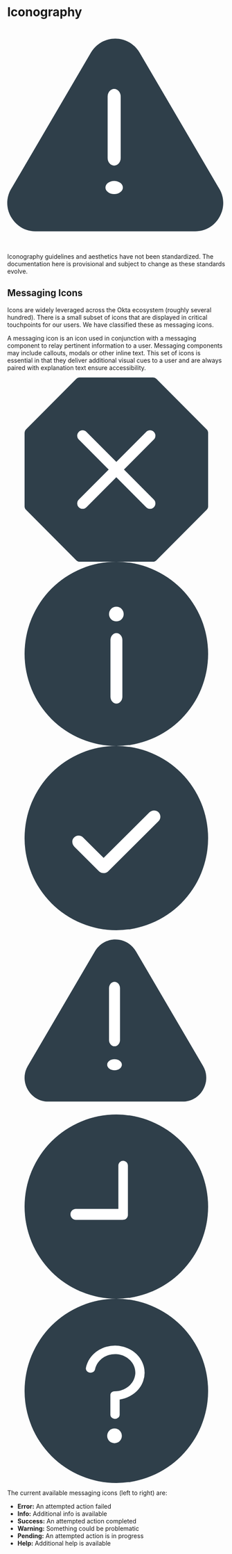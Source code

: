 # Iconography

<aside class="ods-callout is-ods-callout-warning" aria-live="polite">
  <svg class="ods-callout--icon" xmlns="http://www.w3.org/2000/svg" fill="none" viewBox="0 0 100 100">
    <path class="icon--fill" fill="#2F3F4A" d="M97.186 73.579L60.63 11.364C58.23 7.414 54.083 5 49.5 5c-4.583 0-8.73 2.414-11.13 6.364L1.814 73.58c-2.4 3.95-2.4 8.887-.109 12.838C4.105 90.585 8.252 93 12.835 93h73.33c4.582 0 8.838-2.414 11.13-6.584 2.291-3.95 2.291-8.887-.11-12.837z"/>
    <path fill="#fff" d="M49 28c-1.645 0-3 1.566-3 3.466v28.067C46 61.434 47.355 63 49 63s3-1.566 3-3.467V31.466c0-1.9-1.355-3.466-3-3.466z"/>
    <ellipse cx="49" cy="73" fill="#fff" rx="4" ry="3"/>
  </svg>
  <div class="ods-callout--content">
    <p>
      Iconography guidelines and aesthetics have not been standardized. The documentation here is provisional and subject to change as these standards evolve.
    </p>
  </div>
</aside>

## Messaging Icons

Icons are widely leveraged across the Okta ecosystem (roughly several hundred). There is a small subset of icons that are displayed in critical touchpoints for our users. We have classified these as messaging icons.

A messaging icon is an icon used in conjunction with a messaging component to relay pertinent information to a user. Messaging components may include callouts, modals or other inline text. This set of icons is essential in that they deliver additional visual cues to a user and are always paired with explanation text ensure accessibility.

<figure class="nimatron--example">
  <div class="nimatron--rendered">
    <svg class="sample--icon" xmlns="http://www.w3.org/2000/svg" fill="none" viewBox="0 0 100 100">
      <path class="icon--fill" fill="#2F3F4A" d="M99.267 28.233l-27.5-27.5A2.475 2.475 0 0 0 70 0H30c-.667 0-1.3.261-1.767.733l-27.5 27.5A2.484 2.484 0 0 0 0 30v40c0 .661.261 1.3.733 1.767l27.5 27.5c.467.472 1.1.733 1.767.733h40c.667 0 1.3-.261 1.767-.733l27.5-27.5A2.484 2.484 0 0 0 100 70V30c0-.661-.261-1.3-.733-1.767z"/>
      <rect width="5.882" height="57.843" x="27.451" y="31.61" fill="#fff" rx="2.941" transform="rotate(-45 27.451 31.61)"/>
      <rect width="5.882" height="57.843" x="31.61" y="72.512" fill="#fff" rx="2.941" transform="rotate(-135 31.61 72.512)"/>
    </svg>
    <svg class="sample--icon" xmlns="http://www.w3.org/2000/svg" fill="none" viewBox="0 0 100 100">
      <circle class="icon--fill" cx="50" cy="50" r="50" fill="#2F3F4A"/>
      <path fill="#fff" d="M50.043 77c1.782 0 3.25-1.71 3.25-3.788v-30.67c0-2.078-1.468-3.789-3.25-3.789s-3.25 1.71-3.25 3.788v30.671c0 2.077 1.468 3.788 3.25 3.788z"/>
      <circle cx="50" cy="28.394" r="4" fill="#fff" transform="rotate(-180 50 28.394)"/>
    </svg>
    <svg class="sample--icon" xmlns="http://www.w3.org/2000/svg" fill="none" viewBox="0 0 100 100">
      <circle class="icon--fill" cx="50" cy="50" r="50" fill="#2F3F4A"/>
      <path fill="#fff" d="M42.997 69c-.917 0-1.834-.39-2.489-1.04L27.146 54.712c-1.31-1.298-1.572-3.507-.393-4.806 1.31-1.559 3.668-1.688 5.109-.26l11.135 11.042h.131l24.76-24.55c1.31-1.3 3.405-1.56 4.846-.39 1.572 1.298 1.703 3.637.262 5.066L45.486 68.09c-.655.65-1.572.909-2.489.909z"/>
    </svg>
    <svg class="sample--icon" xmlns="http://www.w3.org/2000/svg" fill="none" viewBox="0 0 100 100">
      <path class="icon--fill" fill="#2F3F4A" d="M97.186 73.579L60.63 11.364C58.23 7.414 54.083 5 49.5 5c-4.583 0-8.73 2.414-11.13 6.364L1.814 73.58c-2.4 3.95-2.4 8.887-.109 12.838C4.105 90.585 8.252 93 12.835 93h73.33c4.582 0 8.838-2.414 11.13-6.584 2.291-3.95 2.291-8.887-.11-12.837z"/>
      <path fill="#fff" d="M49 28c-1.645 0-3 1.566-3 3.466v28.067C46 61.434 47.355 63 49 63s3-1.566 3-3.467V31.466c0-1.9-1.355-3.466-3-3.466z"/>
      <ellipse cx="49" cy="73" fill="#fff" rx="4" ry="3"/>
    </svg>
    <svg class="sample--icon" xmlns="http://www.w3.org/2000/svg" fill="none" viewBox="0 0 100 100">
      <circle class="icon--fill" cx="50" cy="50" r="50" fill="#2F3F4A"/>
      <path fill="#fff" d="M51.862 25.892a2.603 2.603 0 0 1 4.44 1.84v26.793a2.603 2.603 0 0 1-2.557 2.603c-.226.054-.459.082-.692.082H28a3.008 3.008 0 0 1-3-3 3.009 3.009 0 0 1 3.004-3H51.1V27.733c0-.69.274-1.352.762-1.84z"/>
    </svg>
    <svg class="sample--icon" xmlns="http://www.w3.org/2000/svg" fill="none" viewBox="0 0 100 100">
      <circle class="icon--fill" cx="50" cy="50" r="50" fill="#2F3F4A"/>
      <path fill="#fff" d="M49.278 65.192c-.67 0-1.313-.243-1.788-.676a2.21 2.21 0 0 1-.74-1.632V52.207c0-.257.055-.51.163-.747.107-.237.265-.452.463-.633.199-.181.435-.325.694-.423.26-.098.538-.149.818-.149 2.853.034 5.614-.915 7.733-2.66 2.118-1.743 3.437-4.153 3.693-6.746.193-2.57-.698-5.112-2.491-7.102-1.794-1.99-4.353-3.28-7.154-3.604-2.8-.324-5.631.341-7.912 1.86-2.28 1.52-3.839 3.777-4.355 6.31-.111.522-.42.992-.87 1.33-.45.336-1.016.52-1.6.516-.37 0-.737-.074-1.073-.217a2.52 2.52 0 0 1-.872-.612 2.247 2.247 0 0 1-.506-.891 2.116 2.116 0 0 1-.044-1.003c.547-2.648 1.88-5.109 3.854-7.113 1.974-2.004 4.513-3.474 7.34-4.251a17.604 17.604 0 0 1 8.691-.154c2.858.677 5.458 2.056 7.516 3.989 2.057 1.933 3.494 4.344 4.152 6.97a13.487 13.487 0 0 1-.417 7.926c-.932 2.557-2.615 4.832-4.867 6.575-2.25 1.744-4.984 2.89-7.9 3.312v8.194a2.21 2.21 0 0 1-.74 1.632 2.657 2.657 0 0 1-1.788.676z"/>
      <circle cx="49" cy="74.394" r="4" fill="#fff" transform="rotate(-180 49 74.394)"/>
    </svg>
  </div>
</figure>

The current available messaging icons (left to right) are:

<ul>
  <li><strong>Error:</strong> An attempted action failed</li>
  <li><strong>Info:</strong> Additional info is available</li>
  <li><strong>Success:</strong> An attempted action completed</li>
  <li><strong>Warning:</strong> Something could be problematic</li>
  <li><strong>Pending:</strong> An attempted action is in progress</li>
  <li><strong>Help:</strong> Additional help is available</li>
</ul>

